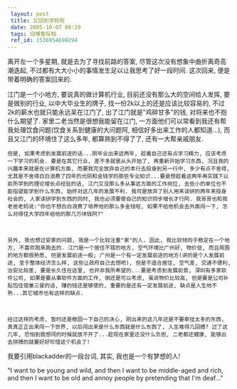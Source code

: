 ```yaml
---
 layout: post
 title: 又回到学校啦
 date: 2005-10-07 00:29
 tags: 旧博客存档
 ref_id: 1536954698294
---
```

离开左一个多星期, 就是去为了寻找前路的答案, 尽管这次没有想象中曲折离奇高潮迭起, 不过都有大大小小的事情发生足以让我思考了好一段时间. 这次回来,
便是带着明确的答案回来的.



江门是一个小地方, 要说真的做计算机行业, 目前还没有那么大的空间给人发挥, 要是做别的行业, 以中大毕业生的牌子, 找一份2k以上的还是应该比较容易的,
不过2k的薪水也就只能永远呆在江门了, 出了江门就是"鸡碎甘多"的钱, 对将来也不抱什么期望了. 家里二老当然是很想我能留在江门,
一方面他们可以常看到我还有帮我处理饮食问题(饮食关系到健康的大问题阿, 相信好多出来工作的人都知道...), 而且又江门的环境住了这么多年,
都算熟到不得了了, 还有一大帮亲戚朋友.



    但是, 如果考虑到发展前途的话...刚毕业出来这两年, 趁着自己还有点学习精力, 应该考虑一下学习的机会. 要是在其它行业, 差不多就是从头开始了, 再重新开始学习东西, 况且我的兴趣本来就是在计算机方面, 而要我完全放弃自己的本行去投身到另一行中, 多少有点不舍得, 尤其是不舍得白白浪费了四年的光阴和金钱学的那些专业知识...要是想趁着这两年再实践下以前所学到的理论增长点经验的话, 江门又没那么多从事这方面的工作岗位, 去些小的单位也不能指望能学到什么东西, 始终对这几年的发展不利. 我可是放弃了别人用来读研的两年来投身社会的, 人家读研学到东西的同时, 我也必须要使自己的知识同步增长才行阿. 我哥哥也和我老爸老妈说:"你也不想白白浪费了培养他的那么多金钱啦, 如果不给他机会去外面闯一下, 怎么对得住大学四年给他的那几万块钱阿?"



    另外, 我也想过安家的问题, 我是一个比较注重"家"的人. 因此, 我比较倾向于稳定在一个地方, 不喜欢跑来跑去的. 江门是一个居住不错的地方, 空气环境比广州好, 物价低, 而且周围的地方都很熟悉, 但是发展前途一般; 广州是一个有一定发展前途的地方(讲的是个人发展前途, 至于整体经济怎么样, 这些让政府自己去想吧), 但是不适合居住, 空气差, 交通不便利, 治安比较差, 要是长久住在这里, 也并非我所希望的...要是考虑到发展前景, 深圳有多家软件公司, 如果是要从事软件方面的工作, 倒还是可以考虑, 虽说物价比较高, 但是要是公司补贴包住宿兼三餐的话, 赚的钱还是够使的, 重要的是还有一定发展前途, 缺点是人生地不熟...其它城市也有这样的缺点. 



    经过这样的考虑, 暂时还是稳固一下自己的决心, 刚出来的这几年还是不要牵挂太多的东西, 真真正正出来闯一下世界, 以后闯出来是什么东西就是什么东西了, 人生难得几回搏? 过了这几年, 恐怕到我想闯的时候就放不开了...趁现在家里还没什么负担, 二老都还健康, 能够出去拼搏的就要好好珍惜这个机会了!



我要引用blackadder的一段台词, 其实, 我也是一个有梦想的人!



"I want to be young and wild, and then I want to be middle-aged and rich, and
then I want to be old and annoy people by pretending that I'm deaf..."

